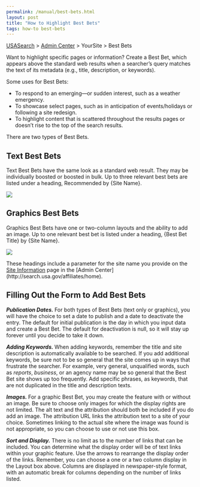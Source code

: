 ```yaml
---
permalink: /manual/best-bets.html
layout: post
title: "How to Highlight Best Bets"
tags: how-to best-bets
---
```

[USASearch](http://usasearch.howto.gov) > [Admin Center](http://search.usa.gov/affiliates/home) > YourSite > Best Bets

<p>Want to highlight specific pages or information? Create a Best Bet, which appears above the standard web results when a searcher’s query matches the text of its metadata (e.g., title, description, or keywords).</p>
<p>Some uses for Best Bets:</p>
<ul><li>To respond to an emerging—or sudden interest, such as a weather emergency.</li>
<li>To showcase select pages, such as in anticipation of events/holidays or following a site redesign.</li>
<li>To highlight content that is scattered throughout the results pages or doesn’t rise to the top of the search results.</li>
</ul><p>There are two types of Best Bets.</p>
<h2>Text Best Bets</h2>
<p>Text Best Bets have the same look as a standard web result. They may be individually boosted or boosted in bulk. Up to three relevant best bets are listed under a heading, Recommended by {Site Name}.</p>
<p><img src="http://f22818b4dfc10241d8a3-f1564c64756a8cfee25b6b19953b1d23.r31.cf2.rackcdn.com/tumblr_m1wph1ENf81qid15q.png"/></p>
<h2>Graphics Best Bets</h2>
<p>Graphics Best Bets have one or two-column layouts and the ability to add an image. Up to one relevant best bet is listed under a heading, {Best Bet Title} by {Site Name}.</p>
<p><img src="http://f22818b4dfc10241d8a3-f1564c64756a8cfee25b6b19953b1d23.r31.cf2.rackcdn.com/tumblr_m1wpnb62Vs1qid15q.png"/></p>
<p>These headings include a parameter for the site name you provide on the <a href="/manual/site-information.html">Site Information</a> page in the [Admin Center](http://search.usa.gov/affiliates/home).</p>
<h2>Filling Out the Form to Add Best Bets</h2>
<p><strong><em>Publication Dates.</em> </strong>For both types of Best Bets (text only or graphics), you will have the choice to set a date to publish and a date to deactivate the entry. The default for initial publication is the day in which you input data and create a Best Bet. The default for deactivation is null, so it will stay up forever until you decide to take it down.</p>
<p><strong><em>Adding Keywords.</em> </strong>When adding keywords, remember the title and site description is automatically available to be searched. If you add additional keywords, be sure not to be so general that the site comes up in ways that frustrate the searcher. For example, very general, unqualified words, such as <em>reports</em>, <em>business</em>, or an agency name may be so general that the Best Bet site shows up too frequently. Add specific phrases, as keywords, that are not duplicated in the title and description texts.</p>
<p><strong><em>Images.</em> </strong>For a graphic Best Bet, you may create the feature with or without an image. Be sure to choose only images for which the display rights are not limited. The alt text and the attribution should both be included if you do add an image. The attribution URL links the attribution text to a site of your choice. Sometimes linking to the actual site where the image was found is not appropriate, so you can choose to use or not use this box.</p>
<p><strong><em>Sort and Display.</em></strong> There is no limit as to the number of links that can be included. You can determine what the display order will be of text links within your graphic feature. Use the arrows to rearrange the display order of the links. Remember, you can choose a one or a two column display in the Layout box above. Columns are displayed in newspaper-style format, with an automatic break for columns depending on the number of links listed.</p>